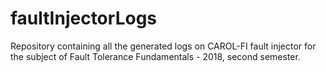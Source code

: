 # faultInjectorLogs
Repository containing all the generated logs on CAROL-FI fault injector for the subject of Fault Tolerance Fundamentals - 2018, second semester.

